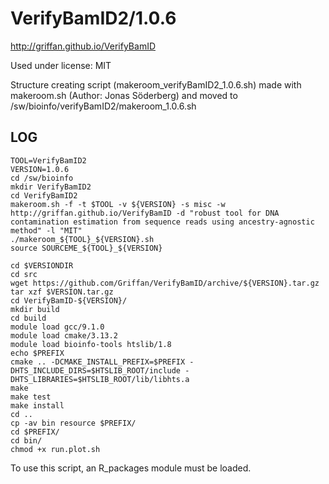 VerifyBamID2/1.0.6
==================

<http://griffan.github.io/VerifyBamID>

Used under license:
MIT

Structure creating script (makeroom_verifyBamID2_1.0.6.sh) made with makeroom.sh (Author: Jonas Söderberg) and moved to /sw/bioinfo/verifyBamID2/makeroom_1.0.6.sh

LOG
---

    TOOL=VerifyBamID2
    VERSION=1.0.6
    cd /sw/bioinfo
    mkdir VerifyBamID2
    cd VerifyBamID2
    makeroom.sh -f -t $TOOL -v ${VERSION} -s misc -w http://griffan.github.io/VerifyBamID -d "robust tool for DNA contamination estimation from sequence reads using ancestry-agnostic method" -l "MIT"
    ./makeroom_${TOOL}_${VERSION}.sh 
    source SOURCEME_${TOOL}_${VERSION} 

    cd $VERSIONDIR
    cd src
    wget https://github.com/Griffan/VerifyBamID/archive/${VERSION}.tar.gz
    tar xzf $VERSION.tar.gz
    cd VerifyBamID-${VERSION}/
    mkdir build
    cd build
    module load gcc/9.1.0
    module load cmake/3.13.2
    module load bioinfo-tools htslib/1.8
    echo $PREFIX
    cmake .. -DCMAKE_INSTALL_PREFIX=$PREFIX -DHTS_INCLUDE_DIRS=$HTSLIB_ROOT/include -DHTS_LIBRARIES=$HTSLIB_ROOT/lib/libhts.a
    make
    make test
    make install
    cd ..
    cp -av bin resource $PREFIX/
    cd $PREFIX/
    cd bin/
    chmod +x run.plot.sh 

To use this script, an R_packages module must be loaded.

